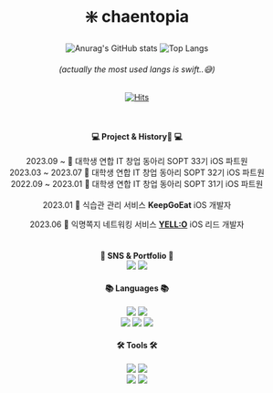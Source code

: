 <div align="center">
  
  # ❇️ chaentopia <br>
  
<!--   ![](./profile-3d-contrib/profile-season-animate.svg) -->
  
  ![Anurag's GitHub stats](https://github-readme-stats.vercel.app/api?username=chaentopia&show_icons=true&theme=omni) ![Top Langs](https://github-readme-stats.vercel.app/api/top-langs/?username=chaentopia&layout=compact&theme=omni)
  ###### (actually the most used langs is swift..😅)

  [![Hits](https://hits.seeyoufarm.com/api/count/incr/badge.svg?url=https%3A%2F%2Fgithub.com%2Fchaentopia&count_bg=%23BDFDFF&title_bg=%23FFC9C9&icon=&icon_color=%23E7E7E7&title=hits&edge_flat=false)](https://hits.seeyoufarm.com)

  <br>
  
   #### 💻 Project & History 💻 <br> 
   2023.09 ~  🍏 대학생 연합 IT 창업 동아리 SOPT 33기 iOS 파트원  <br> 
   2023.03 ~ 2023.07 🍏 대학생 연합 IT 창업 동아리 SOPT 32기 iOS 파트원  <br> 
   2022.09 ~ 2023.01 🍏 대학생 연합 IT 창업 동아리 SOPT 31기 iOS 파트원  <br> 
 <br> 
 2023.01 🔶 식습관 관리 서비스 **KeepGoEat** iOS 개발자 <br>
 
 2023.06 💛 익명쪽지 네트워킹 서비스 [**YELL:O**](https://apps.apple.com/kr/app/yell-o-%EB%84%88%EC%9D%98-%EC%97%90-%EC%84%A4%EB%A0%9C%EC%96%B4/id6451451050?l=en-GB) iOS 리드 개발자 <br>
  <br>
   
   
  
  #### 📇 SNS & Portfolio 📇 <br> <a href="https://www.instagram.com/chaentopia/" target="_blank"><img src="https://img.shields.io/badge/Instagram-E4405F?style=flat&logo=Instagram&logoColor=white"/></a> <a href="https://velog.io/@chaentopia" target="_blank"><img src="https://img.shields.io/badge/Velog-20C997?style=flat&logo=Velog&logoColor=white"/></a> 
  
<!--   <a href="https://blog.naver.com/mymo_od" target="_blank"><img src="https://img.shields.io/badge/Naver Blog-1F1F1F?style=flat&logo=Naver&logoColor=03C75A"/></a> -->
  
  #### 📚 Languages 📚 <br> 
  <img src="https://img.shields.io/badge/Swift-F05138?style=flat&logo=Swift&logoColor=white"/>
  <img src="https://img.shields.io/badge/Python-3776AB?style=flat&logo=Python&logoColor=white"/>
  <br>
  <img src="https://img.shields.io/badge/JavaScript-F7DF1E?style=flat&logo=JavaScript&logoColor=white"/>
  <img src="https://img.shields.io/badge/CSS3-1572B6?style=flat&logo=CSS3&logoColor=white"/>
  <img src="https://img.shields.io/badge/HTML5-E34F26?style=flat&logo=HTML5&logoColor=white"/>
  
  
 #### 🛠️ Tools 🛠️ <br> 
  <img src="https://img.shields.io/badge/Notion-000000?style=flat&logo=Notion&logoColor=white"/>
  <img src="https://img.shields.io/badge/Github-181717?style=flat&logo=Github&logoColor=white"/>
  <br>
  <img src="https://img.shields.io/badge/PremierePro-9999FF?style=flat&logo=adobepremierepro&logoColor=white"/>
  <img src="https://img.shields.io/badge/Figma-F24E1E?style=flat&logo=Figma&logoColor=white"/>
  

</div>
